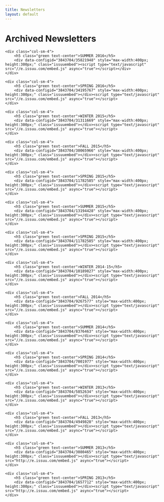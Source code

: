 ```yaml
---
title: Newsletters
layout: default
---
```


<h1 class="text-center">Archived Newsletters</h1>

<div class="row-fluid">

	<div class="col-sm-4">
		<h5 class="green text-center">SUMMER 2016</h5>
		<div data-configid="3843704/35821948" style="max-width:400px; height:300px;" class="issuuembed"><script type="text/javascript" src="//e.issuu.com/embed.js" async="true"></script></div>
	</div>
	
	<div class="col-sm-4">
		<h5 class="green text-center">SPRING 2016</h5>
		<div data-configid="3843704/34195767" style="max-width:400px; height:300px;" class="issuuembed"></div><script type="text/javascript" src="//e.issuu.com/embed.js" async="true"></script>
	</div>
	
	<div class="col-sm-4">
		<h5 class="green text-center">WINTER 2015</h5>
		<div data-configid="3843704/31311669" style="max-width:400px; height:300px;" class="issuuembed"></div><script type="text/javascript" src="//e.issuu.com/embed.js" async="true"></script>
	</div>
	
	<div class="col-sm-4">
		<h5 class="green text-center">FALL 2015</h5>
		<div data-configid="3843704/30065966" style="max-width:400px; height:300px;" class="issuuembed"></div><script type="text/javascript" src="//e.issuu.com/embed.js" async="true"></script>
	</div>
	
	<div class="col-sm-4">
		<h5 class="green text-center">SPRING 2015</h5>
		<div data-configid="3843704/11782585" style="max-width:400px; height:300px;" class="issuuembed"></div><script type="text/javascript" src="//e.issuu.com/embed.js" async="true"></script>
	</div>
	
	<div class="col-sm-4">
		<h5 class="green text-center">SUMMER 2015</h5>
		<div data-configid="3843704/13194428" style="max-width:400px; height:300px;" class="issuuembed"></div><script type="text/javascript" src="//e.issuu.com/embed.js" async="true"></script>
	</div>
	
	<div class="col-sm-4">
		<h5 class="green text-center">SPRING 2015</h5>
		<div data-configid="3843704/11782585" style="max-width:400px; height:300px;" class="issuuembed"></div><script type="text/javascript" src="//e.issuu.com/embed.js" async="true"></script>
	</div>
	
	<div class="col-sm-4">
		<h5 class="green text-center">WINTER 2014-15</h5>
		<div data-configid="3843704/10189827" style="max-width:400px; height:300px;" class="issuuembed"></div><script type="text/javascript" src="//e.issuu.com/embed.js" async="true"></script>
	</div>
	
	<div class="col-sm-4">
		<h5 class="green text-center">FALL 2014</h5>
		<div data-configid="3843704/9267577" style="max-width:400px; height:300px;" class="issuuembed"></div><script type="text/javascript" src="//e.issuu.com/embed.js" async="true"></script>
	</div>
	
	<div class="col-sm-4">
		<h5 class="green text-center">SUMMER 2014</h5>
		<div data-configid="3843704/8376463" style="max-width:400px; height:300px;" class="issuuembed"></div><script type="text/javascript" src="//e.issuu.com/embed.js" async="true"></script>
	</div>
	
	<div class="col-sm-4">
		<h5 class="green text-center">SPRING 2014</h5>
		<div data-configid="3843704/7001977" style="max-width:400px; height:300px;" class="issuuembed"></div><script type="text/javascript" src="//e.issuu.com/embed.js" async="true"></script>
	</div>
	
	<div class="col-sm-4">
		<h5 class="green text-center">WINTER 2013</h5>
		<div data-configid="3843704/5852634" style="max-width:400px; height:300px;" class="issuuembed"></div><script type="text/javascript" src="//e.issuu.com/embed.js" async="true"></script>
	</div>
	
	<div class="col-sm-4">
		<h5 class="green text-center">FALL 2013</h5>
		<div data-configid="3843704/4949828" style="max-width:400px; height:300px;" class="issuuembed"></div><script type="text/javascript" src="//e.issuu.com/embed.js" async="true"></script>
	</div>
	
	<div class="col-sm-4">
		<h5 class="green text-center">SUMMER 2013</h5>
		<div data-configid="3843704/3080465" style="max-width:400px; height:300px;" class="issuuembed"></div><script type="text/javascript" src="http://e.issuu.com/embed.js" async="true"></script>
	</div>
	
	<div class="col-sm-4">
		<h5 class="green text-center">SPRING 2013</h5>
		<div data-configid="3843704/1657712" style="max-width:400px; height:300px;" class="issuuembed"></div><script type="text/javascript" src="http://e.issuu.com/embed.js" async="true"></script>
	</div>

</div>
